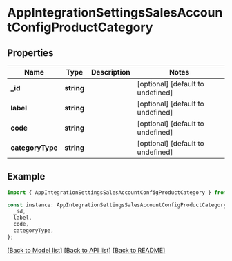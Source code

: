 # AppIntegrationSettingsSalesAccountConfigProductCategory

## Properties

| Name             | Type       | Description | Notes                             |
| ---------------- | ---------- | ----------- | --------------------------------- |
| **\_id**         | **string** |             | [optional] [default to undefined] |
| **label**        | **string** |             | [optional] [default to undefined] |
| **code**         | **string** |             | [optional] [default to undefined] |
| **categoryType** | **string** |             | [optional] [default to undefined] |

## Example

```typescript
import { AppIntegrationSettingsSalesAccountConfigProductCategory } from "./api";

const instance: AppIntegrationSettingsSalesAccountConfigProductCategory = {
  _id,
  label,
  code,
  categoryType,
};
```

[[Back to Model list]](../README.md#documentation-for-models) [[Back to API list]](../README.md#documentation-for-api-endpoints) [[Back to README]](../README.md)
